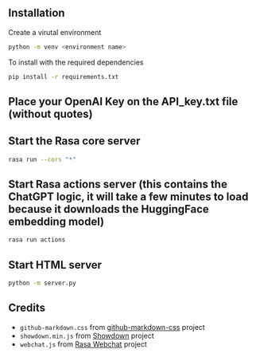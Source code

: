 ## Installation

Create a virutal environment

```bash
python -m venv <environment name>
```

To install with the required dependencies

```bash
pip install -r requirements.txt
```


## Place your OpenAI Key on the API_key.txt file (without quotes)

## Start the Rasa core server
```bash
rasa run --cors "*"
```

## Start Rasa actions server (this contains the ChatGPT logic, it will take a few minutes to load because it downloads the HuggingFace embedding model)
```bash
rasa run actions
```

## Start HTML server
```bash
python -m server.py
```



## Credits
* `github-markdown.css` from [github-markdown-css](https://github.com/sindresorhus/github-markdown-css) project
* `showdown.min.js` from [Showdown](https://github.com/showdownjs/showdown) project
* `webchat.js` from [Rasa Webchat](https://github.com/botfront/rasa-webchat) project
